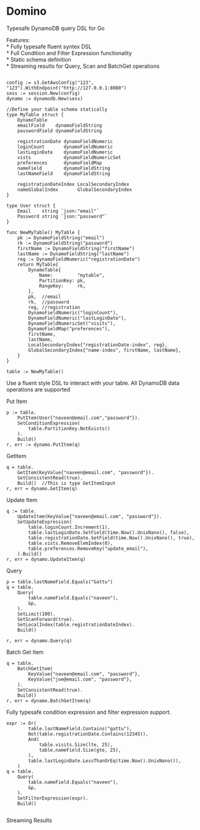 # Domino
Typesafe DynamoDB query DSL for Go


Features:  
	* Fully typesafe fluent syntex DSL  
	* Full Condition and Filter Expression functionality  
	* Static schema definition  
	* Streaming results for Query, Scan and BatchGet operations  


```

config := s3.GetAwsConfig("123", "123").WithEndpoint("http://127.0.0.1:8080")
sess := session.New(config)
dynamo := dynamodb.New(sess)

//Define your table schema statically
type MyTable struct {
	DynamoTable
	emailField    dynamoFieldString
	passwordField dynamoFieldString

	registrationDate dynamoFieldNumeric
	loginCount       dynamoFieldNumeric
	lastLoginDate    dynamoFieldNumeric
	vists            dynamoFieldNumericSet
	preferences      dynamoFieldMap
	nameField        dynamoFieldString
	lastNameField    dynamoFieldString

	registrationDateIndex LocalSecondaryIndex
	nameGlobalIndex       GlobalSecondaryIndex
}

type User struct {
	Email    string `json:"email"`
	Password string `json:"password"`
}

func NewMyTable() MyTable {
	pk := DynamoFieldString("email")
	rk := DynamoFieldString("password")
	firstName := DynamoFieldString("firstName")
	lastName := DynamoFieldString("lastName")
	reg := DynamoFieldNumeric("registrationDate")
	return MyTable{
		DynamoTable{
			Name:         "mytable",
			PartitionKey: pk,
			RangeKey:     rk,
		},
		pk,  //email
		rk,  //password
		reg, //registration
		DynamoFieldNumeric("loginCount"),
		DynamoFieldNumeric("lastLoginDate"),
		DynamoFieldNumericSet("visits"),
		DynamoFieldMap("preferences"),
		firstName,
		lastName,
		LocalSecondaryIndex{"registrationDate-index", reg},
		GlobalSecondaryIndex{"name-index", firstName, lastName},
	}
}

table := NewMyTable() 

```

Use a fluent style DSL to interact with your table. All DynamoDB data operations are supported


Put Item
```
p := table.
	PutItem(User{"naveen@email.com","password"}).
	SetConditionExpression(
		table.PartitionKey.NotExists()
	).
	Build()
r, err := dynamo.PutItem(q)
```

GetItem
```
q = table.
	GetItem(KeyValue{"naveen@email.com", "password"}).
	SetConsistentRead(true).
	Build()  //This is type GetItemInput
r, err = dynamo.GetItem(q)
```


Update Item
```
q := table.
	UpdateItem(KeyValue{"naveen@email.com", "password"}).
	SetUpdateExpression(
		table.loginCount.Increment(1),
		table.lastLoginDate.SetField(time.Now().UnixNano(), false),
		table.registrationDate.SetField(time.Now().UnixNano(), true),
		table.vists.RemoveElemIndex(0),
		table.preferences.RemoveKey("update_email"),
	).Build()
r, err = dynamo.UpdateItem(q)	
```

Query
```
p = table.lastNameField.Equals("Gattu")
q = table.
	Query(
		table.nameField.Equals("naveen"),
		&p,
	).
	SetLimit(100).
	SetScanForward(true).
	SetLocalIndex(table.registrationDateIndex).
	Build() 

r, err = dynamo.Query(q)	
```

Batch Get Item
```
q = table.
	BatchGetItem(
		KeyValue{"naveen@email.com", "password"},
		KeyValue{"joe@email.com", "password"},
	).
	SetConsistentRead(true).
	Build()
r, err = dynamo.BatchGetItem(q)	
```


Fully typesafe condition expression and filter expression support.
```
expr := Or(
		table.lastNameField.Contains("gattu"),
		Not(table.registrationDate.Contains(12345)),
		And(
			table.visits.Size(lte, 25),
			table.nameField.Size(gte, 25),
		),		
		table.lastLoginDate.LessThanOrEq(time.Now().UnixNano()),		
	)
q = table.
	Query(
		table.nameField.Equals("naveen"),
		&p,
	).
	SetFilterExpression(expr).
	Build()


```

Streaming Results 



